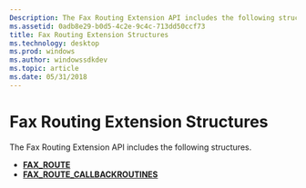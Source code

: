 ```yaml
---
Description: The Fax Routing Extension API includes the following structures.
ms.assetid: 0adb8e29-b0d5-4c2e-9c4c-713dd50ccf73
title: Fax Routing Extension Structures
ms.technology: desktop
ms.prod: windows
ms.author: windowssdkdev
ms.topic: article
ms.date: 05/31/2018
---
```


# Fax Routing Extension Structures

The Fax Routing Extension API includes the following structures.

-   [**FAX\_ROUTE**](/previous-versions/windows/desktop/api/FaxRoute/ns-faxroute-_fax_route)
-   [**FAX\_ROUTE\_CALLBACKROUTINES**](/previous-versions/windows/desktop/api/FaxRoute/ns-faxroute-_fax_route_callbackroutines)

 

 



